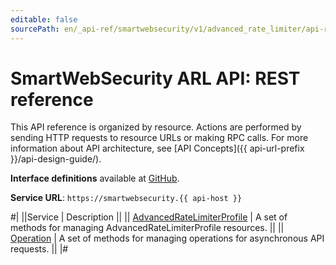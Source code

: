 ```yaml
---
editable: false
sourcePath: en/_api-ref/smartwebsecurity/v1/advanced_rate_limiter/api-ref/index.md
---
```


# SmartWebSecurity ARL API: REST reference

This API reference is organized by resource. Actions are performed by sending HTTP requests to resource URLs or making RPC calls. For more information about API architecture, see [API Concepts]({{ api-url-prefix }}/api-design-guide/).

**Interface definitions** available at [GitHub](https://github.com/yandex-cloud/cloudapi/tree/master/yandex/cloud/smartwebsecurity/v1/advanced_rate_limiter).

**Service URL**: `https://smartwebsecurity.{{ api-host }}`

#|
||Service | Description ||
|| [AdvancedRateLimiterProfile](AdvancedRateLimiterProfile/index.md) | A set of methods for managing AdvancedRateLimiterProfile resources. ||
|| [Operation](Operation/index.md) | A set of methods for managing operations for asynchronous API requests. ||
|#